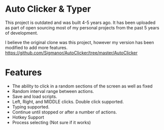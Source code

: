 # Auto Clicker & Typer
This project is outdated and was built 4-5 years ago. It has been uploaded as part of open sourcing most of my personal projects from the past 5 years of development.

I believe the original clone was this project, however my version has been modified to add more features.
https://github.com/Sigmanor/AutoClicker/tree/master/AutoClicker

# Features
- The ability to click in a random sections of the screen as well as fixed
- Random interval range between actions.
- Save and load scripts.
- Left, Right, and MIDDLE clicks. Double click supported.
- Typing supported.
- Continue until stopped or after a number of actions.
- Hotkey Support
- Process selecting (Not sure if it works)
